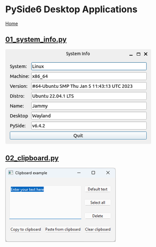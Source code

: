# PySide6 Desktop Applications

[Home](https://github.com/Erriez/pyside6-getting-started#PySide6-Examples)

## [01_system_info.py](01_system_info.py)

![01_system_info](01_system_info.png)

## [02_clipboard.py](02_clipboard.py)

![02_clipboard](02_clipboard.png)
